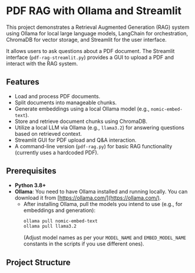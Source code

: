 # PDF RAG with Ollama and Streamlit

This project demonstrates a Retrieval Augmented Generation (RAG) system using Ollama for local large language models, LangChain for orchestration, ChromaDB for vector storage, and Streamlit for the user interface.

It allows users to ask questions about a PDF document. The Streamlit interface (`pdf-rag-streamlit.py`) provides a GUI to upload a PDF and interact with the RAG system.

## Features

*   Load and process PDF documents.
*   Split documents into manageable chunks.
*   Generate embeddings using a local Ollama model (e.g., `nomic-embed-text`).
*   Store and retrieve document chunks using ChromaDB.
*   Utilize a local LLM via Ollama (e.g., `llama3.2`) for answering questions based on retrieved context.
*   Streamlit GUI for PDF upload and Q&A interaction.
*   A command-line version (`pdf-rag.py`) for basic RAG functionality (currently uses a hardcoded PDF).

## Prerequisites

*   **Python 3.8+**
*   **Ollama**: You need to have Ollama installed and running locally. You can download it from [https://ollama.com/](https://ollama.com/).
    *   After installing Ollama, pull the models you intend to use (e.g., for embeddings and generation):
        ```bash
        ollama pull nomic-embed-text
        ollama pull llama3.2 
        ```
        (Adjust model names as per your `MODEL_NAME` and `EMBED_MODEL_NAME` constants in the scripts if you use different ones).

## Project Structure